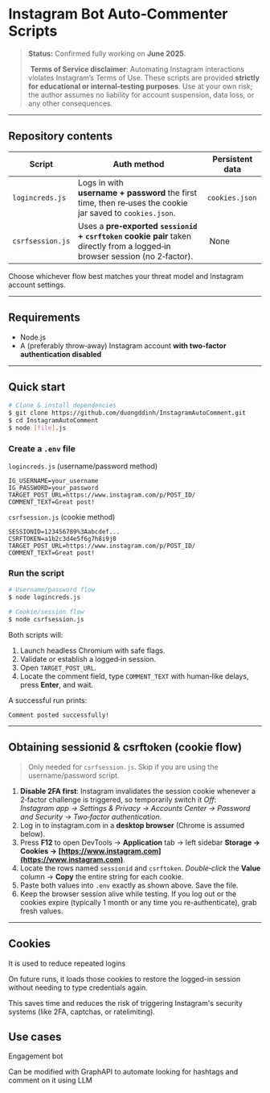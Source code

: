 # Instagram Bot Auto‑Commenter Scripts

> **Status:** Confirmed fully working on **June 2025**.
>
> **Terms of Service disclaimer**: Automating Instagram interactions violates Instagram’s Terms of Use. These scripts are provided **strictly for educational or internal‑testing purposes**. Use at your own risk; the author assumes no liability for account suspension, data loss, or any other consequences.

---

## Repository contents

| Script           | Auth method                                                                                                                  | Persistent data |
| ---------------- | ---------------------------------------------------------------------------------------------------------------------------- | --------------- |
| `logincreds.js`  | Logs in with **username + password** the first time, then re‑uses the cookie jar saved to `cookies.json`.                    | `cookies.json`  |
| `csrfsession.js` | Uses a **pre‑exported `sessionid` + `csrftoken` cookie pair** taken directly from a logged‑in browser session (no 2‑factor). |  None           |

Choose whichever flow best matches your threat model and Instagram account settings.

---

## Requirements

* Node.js
* A (preferably throw‑away) Instagram account **with two‑factor authentication disabled**

---

## Quick start

```bash
# Clone & install dependencies
$ git clone https://github.com/duongddinh/InstagramAutoComment.git
$ cd InstagramAutoComment
$ node [file].js
```

### Create a `.env` file

<summary><code>logincreds.js</code> (username/password method)</summary>

```env
IG_USERNAME=your_username
IG_PASSWORD=your_password
TARGET_POST_URL=https://www.instagram.com/p/POST_ID/
COMMENT_TEXT=Great post!
```


<summary><code>csrfsession.js</code> (cookie method)</summary>

```env
SESSIONID=123456789%3Aabcdef...
CSRFTOKEN=a1b2c3d4e5f6g7h8i9j0
TARGET_POST_URL=https://www.instagram.com/p/POST_ID/
COMMENT_TEXT=Great post!
```


### Run the script

```bash
# Username/password flow
$ node logincreds.js

# Cookie/session flow
$ node csrfsession.js
```

Both scripts will:

1. Launch headless Chromium with safe flags.
2. Validate or establish a logged‑in session.
3. Open `TARGET_POST_URL`.
4. Locate the comment field, type `COMMENT_TEXT` with human‑like delays, press **Enter**, and wait.

A successful run prints:

```
Comment posted successfully!
```

---

## Obtaining **sessionid** & **csrftoken** (cookie flow)

> Only needed for `csrfsession.js`. Skip if you are using the username/password script.

1. **Disable 2FA first**: Instagram invalidates the session cookie whenever a 2‑factor challenge is triggered, so temporarily switch it *Off*:
   *Instagram app -> Settings & Privacy -> Accounts Center -> Password and Security -> Two‑factor authentication*.
2. Log in to instagram.com in a **desktop browser** (Chrome is assumed below).
3. Press **F12** to open DevTools -> **Application** tab -> left sidebar **Storage -> Cookies -> [https://www.instagram.com](https://www.instagram.com)**.
4. Locate the rows named `sessionid` and `csrftoken`.
   *Double‑click* the **Value** column -> **Copy** the entire string for each cookie.
5. Paste both values into `.env` exactly as shown above. Save the file.
6. Keep the browser session alive while testing. If you log out or the cookies expire (typically 1 month or any time you re-authenticate), grab fresh values.

---

## Cookies

It is used to reduce repeated logins

On future runs, it loads those cookies to restore the logged-in session without needing to type credentials again.

This saves time and reduces the risk of triggering Instagram's security systems (like 2FA, captchas, or ratelimiting).

## Use cases

Engagement bot 

Can be modified with GraphAPI to automate looking for hashtags and comment on it using LLM
